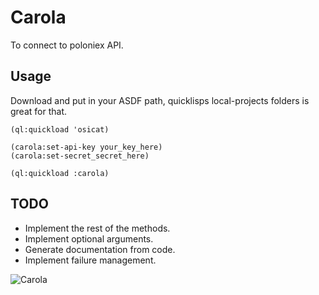 # Carola

To connect to poloniex API.

## Usage

Download and put in your ASDF path, quicklisps local-projects folders is great for that.

```common-lisp
(ql:quickload 'osicat)

(carola:set-api-key your_key_here)
(carola:set-secret_secret_here)

(ql:quickload :carola)

```

## TODO

- Implement the rest of the methods.
- Implement optional arguments.
- Generate documentation from code.
- Implement failure management.

![Carola](http://i.ytimg.com/vi/Jbuczj_elfM/maxresdefault.jpg)
